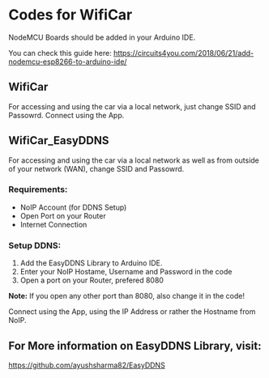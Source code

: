 # Codes for WifiCar

NodeMCU Boards should be added in your Arduino IDE.

You can check this guide here:
https://circuits4you.com/2018/06/21/add-nodemcu-esp8266-to-arduino-ide/

## WifiCar
For accessing and using the car via a local network, just change SSID and Passowrd.
Connect using the App.

## WifiCar_EasyDDNS
For accessing and using the car via a local network as well as from outside of your network (WAN), change SSID and Passowrd.

### Requirements:
- NoIP Account (for DDNS Setup)
- Open Port on your Router
- Internet Connection

### Setup DDNS:
1. Add the EasyDDNS Library to Arduino IDE.
2. Enter your NoIP Hostame, Username and Password in the code
3. Open a port on your Router, prefered 8080

**Note:** If you open any other port than 8080, also change it in the code!

Connect using the App, using the IP Address or rather the Hostname from NoIP.

## For More information on EasyDDNS Library, visit:
https://github.com/ayushsharma82/EasyDDNS